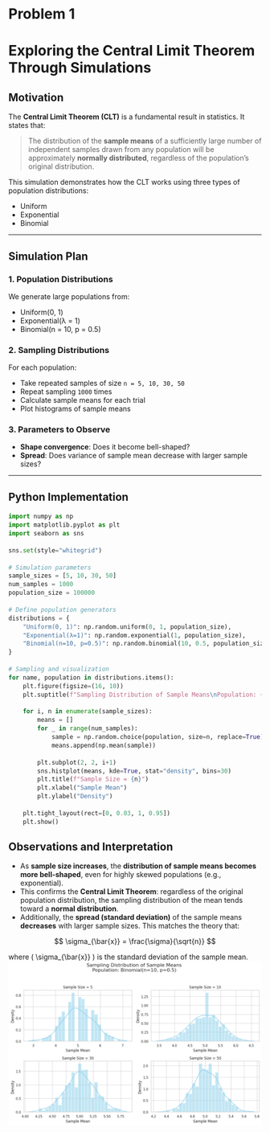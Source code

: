 # Problem 1
# Exploring the Central Limit Theorem Through Simulations

## Motivation

The **Central Limit Theorem (CLT)** is a fundamental result in statistics. It states that:
> The distribution of the **sample means** of a sufficiently large number of independent samples drawn from any population will be approximately **normally distributed**, regardless of the population’s original distribution.

This simulation demonstrates how the CLT works using three types of population distributions:
- Uniform
- Exponential
- Binomial

---

## Simulation Plan

### 1. Population Distributions

We generate large populations from:
- Uniform(0, 1)
- Exponential(λ = 1)
- Binomial(n = 10, p = 0.5)

### 2. Sampling Distributions

For each population:
- Take repeated samples of size `n = 5, 10, 30, 50`
- Repeat sampling `1000` times
- Calculate sample means for each trial
- Plot histograms of sample means

### 3. Parameters to Observe

- **Shape convergence**: Does it become bell-shaped?
- **Spread**: Does variance of sample mean decrease with larger sample sizes?

---

## Python Implementation
```python
import numpy as np
import matplotlib.pyplot as plt
import seaborn as sns

sns.set(style="whitegrid")

# Simulation parameters
sample_sizes = [5, 10, 30, 50]
num_samples = 1000
population_size = 100000

# Define population generators
distributions = {
    "Uniform(0, 1)": np.random.uniform(0, 1, population_size),
    "Exponential(λ=1)": np.random.exponential(1, population_size),
    "Binomial(n=10, p=0.5)": np.random.binomial(10, 0.5, population_size)
}

# Sampling and visualization
for name, population in distributions.items():
    plt.figure(figsize=(16, 10))
    plt.suptitle(f"Sampling Distribution of Sample Means\nPopulation: {name}", fontsize=16)

    for i, n in enumerate(sample_sizes):
        means = []
        for _ in range(num_samples):
            sample = np.random.choice(population, size=n, replace=True)
            means.append(np.mean(sample))

        plt.subplot(2, 2, i+1)
        sns.histplot(means, kde=True, stat="density", bins=30)
        plt.title(f"Sample Size = {n}")
        plt.xlabel("Sample Mean")
        plt.ylabel("Density")

    plt.tight_layout(rect=[0, 0.03, 1, 0.95])
    plt.show()
```
## Observations and Interpretation

- As **sample size increases**, the **distribution of sample means becomes more bell-shaped**, even for highly skewed populations (e.g., exponential).
- This confirms the **Central Limit Theorem**: regardless of the original population distribution, the sampling distribution of the mean tends toward a **normal distribution**.
- Additionally, the **spread (standard deviation)** of the sample means **decreases** with larger sample sizes. This matches the theory that:

$$
\sigma_{\bar{x}} = \frac{\sigma}{\sqrt{n}}
$$

where \( \sigma_{\bar{x}} \) is the standard deviation of the sample mean.
![](77.png)
